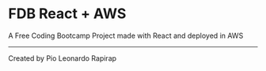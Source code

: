 # FDB React + AWS

A Free Coding Bootcamp Project made with React and deployed in AWS 

---

Created by Pio Leonardo Rapirap